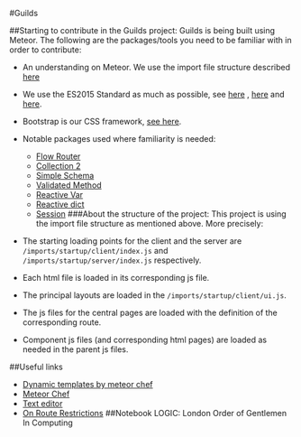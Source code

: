 #Guilds

##Starting to contribute in the Guilds project:
Guilds is being built using Meteor. The following are the packages/tools you need to be familiar with in order to contribute:
* An understanding on Meteor. We use the import file structure described [here](https://themeteorchef.com/snippets/understanding-the-imports-directory/)
* We use the ES2015 Standard as much as possible, see [here](https://babeljs.io/learn-es2015/) , [here](http://info.meteor.com/blog/es2015-get-started) and [here](http://eslint.org).
* Bootstrap is our CSS framework, [see here](http://getbootstrap.com).
* Notable packages used where familiarity is needed:
  * [Flow Router](https://kadira.io/academy/meteor-routing-guide/content/introduction-to-flow-router)
  * [Collection 2](https://github.com/aldeed/meteor-collection2)
  * [Simple Schema](https://github.com/aldeed/meteor-simple-schema)
  * [Validated Method](https://github.com/meteor/validated-method)
  * [Reactive Var](https://docs.meteor.com/api/reactive-var.html)
  * [Reactive dict](https://atmospherejs.com/meteor/reactive-dict)
  * [Session](https://docs.meteor.com/api/session.html)
###About the structure of the project:
This project is using the import file structure as mentioned above. More precisely:

* The starting loading points for the client and the server are `/imports/startup/client/index.js` and `/imports/startup/server/index.js` respectively.
* Each html file is loaded in its corresponding js file.
* The principal layouts are loaded in the `/imports/startup/client/ui.js`.
* The js files for the central pages are loaded with the definition of the corresponding route.
* Component js files (and corresponding html pages) are loaded as needed in the parent js files.


##Useful links
* [Dynamic templates by meteor chef](https://themeteorchef.com/snippets/using-dynamic-templates/)
* [Meteor Chef](https://themeteorchef.com)
* [Text editor](http://ckeditor.com/pricing)
* [On Route Restrictions](https://medium.com/@satyavh/using-flow-router-for-authentication-ba7bb2644f42#.86e18hqwt)
##Notebook
LOGIC: London Order of Gentlemen In Computing
